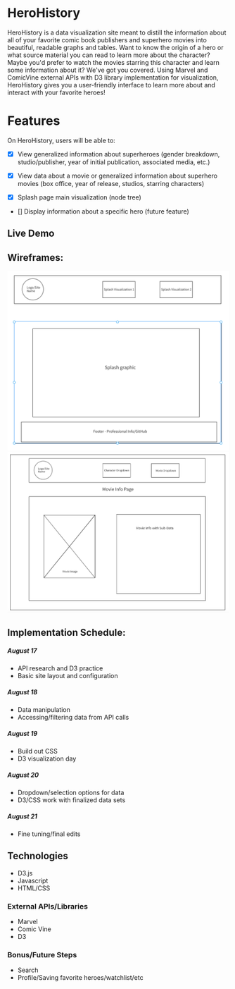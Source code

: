 # HeroHistory

HeroHistory is a data visualization site meant to distill the information about all of your favorite comic book publishers and superhero movies into beautiful, readable graphs and tables. Want to know the origin of a hero or what source material you can read to learn more about the character? Maybe you'd prefer to watch the movies starring this character and learn some information about it? We've got you covered. Using Marvel and ComicVine external APIs with D3 library implementation for visualization, HeroHistory gives you a user-friendly interface to learn more about and interact with your favorite heroes!

# Features

On HeroHistory, users will be able to:

- [x] View generalized information about superheroes (gender breakdown, studio/publisher, year of initial publication, associated media, etc.)

- [x] View data about a movie or generalized information about superhero movies (box office, year of release, studios, starring characters)

- [x] Splash page main visualization (node tree) 

- [] Display information about a specific hero (future feature)


## Live Demo


## Wireframes:

![Splash Page](https://github.com/cschreger/HeroHistory/blob/master/images/splash_page.png)
![Movie/Character Page](https://github.com/cschreger/HeroHistory/blob/master/images/movie_page.png)

## Implementation Schedule:

##### August 17
* API research and D3 practice
* Basic site layout and configuration

##### August 18
* Data manipulation
* Accessing/filtering data from API calls

##### August 19
* Build out CSS
* D3 visualization day

##### August 20 
* Dropdown/selection options for data
* D3/CSS work with finalized data sets

##### August 21
* Fine tuning/final edits


## Technologies

* D3.js
* Javascript
* HTML/CSS

### External APIs/Libraries

* Marvel
* Comic Vine
* D3

### Bonus/Future Steps

* Search
* Profile/Saving favorite heroes/watchlist/etc
